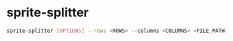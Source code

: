 # sprite-splitter

```bash
sprite-splitter [OPTIONS] --rows <ROWS> --columns <COLUMNS> <FILE_PATH>
```
